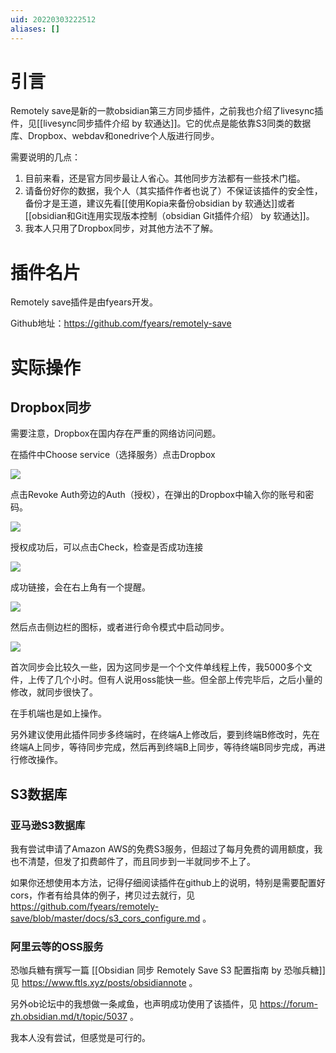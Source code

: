 ```yaml
---
uid: 20220303222512
aliases: []
---
```

# 引言
Remotely save是新的一款obsidian第三方同步插件，之前我也介绍了livesync插件，见[[livesync同步插件介绍 by 软通达]]。它的优点是能依靠S3同类的数据库、Dropbox、webdav和onedrive个人版进行同步。

需要说明的几点：
1. 目前来看，还是官方同步最让人省心。其他同步方法都有一些技术门槛。
2. 请备份好你的数据，我个人（其实插件作者也说了）不保证该插件的安全性，备份才是王道，建议先看[[使用Kopia来备份obsidian by 软通达]]或者[[obsidian和Git连用实现版本控制（obsidian Git插件介绍） by 软通达]]。
3. 我本人只用了Dropbox同步，对其他方法不了解。



# 插件名片
Remotely save插件是由fyears开发。

Github地址：https://github.com/fyears/remotely-save

# 实际操作
## Dropbox同步
需要注意，Dropbox在国内存在严重的网络访问问题。

在插件中Choose service（选择服务）点击Dropbox

![](https://gitee.com/cyddgi/picture-store/raw/master/img/20220303223456.png)

点击Revoke Auth旁边的Auth（授权），在弹出的Dropbox中输入你的账号和密码。

![](https://gitee.com/cyddgi/picture-store/raw/master/img/20220303223621.png)

授权成功后，可以点击Check，检查是否成功连接

![](https://gitee.com/cyddgi/picture-store/raw/master/img/20220303223738.png)

成功链接，会在右上角有一个提醒。

![](https://gitee.com/cyddgi/picture-store/raw/master/img/20220303223810.png)

然后点击侧边栏的图标，或者进行命令模式中启动同步。

![](https://gitee.com/cyddgi/picture-store/raw/master/img/20220303223846.png)

首次同步会比较久一些，因为这同步是一个个文件单线程上传，我5000多个文件，上传了几个小时。但有人说用oss能快一些。但全部上传完毕后，之后小量的修改，就同步很快了。

在手机端也是如上操作。

另外建议使用此插件同步多终端时，在终端A上修改后，要到终端B修改时，先在终端A上同步，等待同步完成，然后再到终端B上同步，等待终端B同步完成，再进行修改操作。

## S3数据库
### 亚马逊S3数据库
我有尝试申请了Amazon AWS的免费S3服务，但超过了每月免费的调用额度，我也不清楚，但发了扣费邮件了，而且同步到一半就同步不上了。

如果你还想使用本方法，记得仔细阅读插件在github上的说明，特别是需要配置好cors，作者有给具体的例子，拷贝过去就行，见 https://github.com/fyears/remotely-save/blob/master/docs/s3_cors_configure.md 。

### 阿里云等的OSS服务
恐咖兵糖有撰写一篇 [[Obsidian 同步 Remotely Save S3 配置指南 by 恐咖兵糖]] 见 https://www.ftls.xyz/posts/obsidiannote 。

另外ob论坛中的我想做一条咸鱼，也声明成功使用了该插件，见 https://forum-zh.obsidian.md/t/topic/5037 。

我本人没有尝试，但感觉是可行的。


